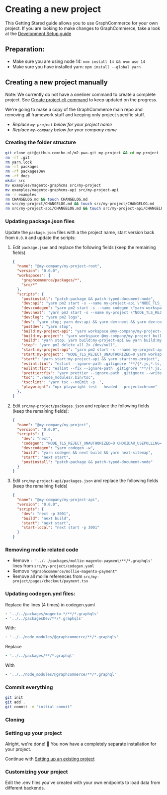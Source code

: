 # Creating a new project

This Getting Stared guide allows you to use GraphCommerce for your own project.
If you are looking to make changes to GraphCommerce, take a look at the
[Development Setup guide](./development-setup.md)

## Preparation:

- Make sure you are using node 14: `nvm install 14 && nvm use 14`
- Make sure you have installed yarn: `npm install --global yarn`

## Creating a new project manually

Note: We currently do not have a oneliner command to create a complete project.
See [Create project cli command](https://github.com/ho-nl/m2-pwa/issues/1174) to
keep updated on the progress.

We're going to make a copy of the GraphCommerce main repo and removing all
framework stuff and keeping only project specific stuff.

- _Replace `my-project` below for your project name_
- _Replace `my-company` below for your company name_

### Creating the folder structure

```bash
git clone git@github.com:ho-nl/m2-pwa.git my-project && cd my-project
rm -rf .git
rm yarn.lock
rm -rf packages
rm -rf packagesDev
rm -rf docs
mkdir src
mv examples/magento-graphcms src/my-project
mv examples/magento-graphcms-api src/my-project-api
rm -r examples
rm CHANGELOG.md && touch CHANGELOG.md
rm src/my-project/CHANGELOG.md && touch src/my-project/CHANGELOG.md
rm src/my-project-api/CHANGELOG.md && touch src/my-project-api/CHANGELOG.md
```

### Updating package.json files

Update the `package.json` files with a the project name, start version back from
`0.0.0` and update the scripts:

1. Edit `package.json` and replace the following fields (keep the remaining
   fields)

   ```json
   {
     "name": "@my-company/my-project-root",
     "version": "0.0.0",
     "workspaces": {
       "graphcommerce/packages/*",
       "src/*"
     },
     "scripts": {
       "postinstall": "patch-package && patch-typed-document-node",
       "dev:api": "yarn pm2 start -s --name my-project-api \"NODE_TLS_REJECT_UNAUTHORIZED=0 yarn workspace @my-company/my-project-api dev \" && sleep 5",
       "dev:codegen": "yarn pm2 start -s --name codegen \"yarn workspace @my-company/my-project dev:codegen \"",
       "dev:next": "yarn pm2 start -s --name my-project \"NODE_TLS_REJECT_UNAUTHORIZED=0 yarn workspace @my-company/my-project dev\"",
       "dev:log": "yarn pm2 logs",
       "dev": "yarn stop; yarn dev:api && yarn dev:next && yarn dev:codegen && yarn dev:log",
       "postdev": "yarn stop",
       "build:my-project-api": "yarn workspace @my-company/my-project-api build && yarn start:my-project-api",
       "build:my-project": "yarn workspace @my-company/my-project build",
       "build": "yarn stop; yarn build:my-project-api && yarn build:my-project; yarn stop",
       "stop": "yarn pm2 delete all 2> /dev/null",
       "start:my-project-api": "yarn pm2 start -s --name my-project-api \"NODE_TLS_REJECT_UNAUTHORIZED=0 yarn workspace @my-company/my-project-api start-local\" && sleep 2",
       "start:my-project": "NODE_TLS_REJECT_UNAUTHORIZED=0 yarn workspace @my-company/my-project start",
       "start": "yarn start:my-project-api && yarn start:my-project",
       "eslint:lint": "eslint --ignore-path .gitignore '**/{*.js,*.ts,*.tsx}'",
       "eslint:fix": "eslint --fix --ignore-path .gitignore '**/{*.js,*.ts,*.tsx}'",
       "prettier:fix": "yarn prettier --ignore-path .gitignore --write '**/*.{ts,tsx,css,html,json}'",
       "tsc": "./node_modules/.bin/tsc",
       "tsc:lint": "yarn tsc --noEmit -p .",
       "playwright": "npx playwright test --headed --project=chrome"
     },
   }
   ```

2. Edit `src/my-project/packages.json` and replace the following fields (keep
   the remaining fields):

   ```json
   {
     "name": "@my-company/my-project",
     "version": "0.0.0",
     "scripts": {
       "dev": "next",
       "codegen": "NODE_TLS_REJECT_UNAUTHORIZED=0 CHOKIDAR_USEPOLLING=0 node -r dotenv/config node_modules/.bin/graphql-codegen",
       "dev:codegen": "yarn codegen -w",
       "build": "yarn codegen && next build && yarn next-sitemap",
       "start": "next start",
       "postinstall": "patch-package && patch-typed-document-node"
     }
   }
   ```

3. Edit `src/my-project-api/packages.json` and replace the following fields
   (keep the remaining fields)

   ```json
   {
     "name": "@my-company/my-project-api",
     "version": "0.0.0",
     "scripts": {
       "dev": "next -p 3001",
       "build": "next build",
       "start": "next start",
       "start-local": "next start -p 3001"
     }
   }
   ```

### Removing mollie related code

- Remove `- '../../packages/mollie-magento-payment/**/*.graphqls'` lines from
  `src/my-project/codegen.yaml`
- Remove `"@graphcommerce/mollie-magento-payment"`
- Remove all mollie references from `src/my-project/pages/checkout/payment.tsx`

### Updating codegen.yml files:

Replace the lines (4 times) in codegen.yaml

```yml
- '../../packages/magento-*/**/*.graphqls'
- '../../packagesDev/**/*.graphqls'
```

With:

```yml
- '../../node_modules/@graphcommerce/**/*.graphqls'
```

Replace

```yml
- '../../packages/**/*.graphql'
```

With

```yml
- '../../node_modules/@graphcommerce/**/*.graphql'
```

### Commit everything

```bash
git init
git add .
git commit -m "initial commit"
```

### Cloning

### Setting up your project

Alright, we're done! 🎉 You now have a completely separate installation for your
project.

Continue with [Setting up an existing project](existing-project.md)

### Customizing your project

Edit the .env files you've created with your own endpoints to load data from
different backends.
